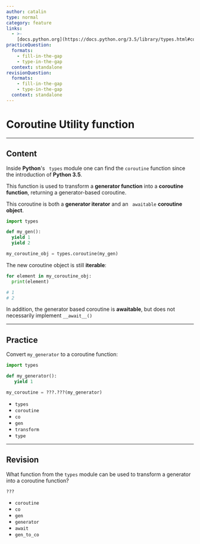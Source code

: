 ```yaml
---
author: catalin
type: normal
category: feature
links:
  - >-
    [docs.python.org](https://docs.python.org/3.5/library/types.html#coroutine-utility-functions){website}
practiceQuestion:
  formats:
    - fill-in-the-gap
    - type-in-the-gap
  context: standalone
revisionQuestion:
  formats:
    - fill-in-the-gap
    - type-in-the-gap
  context: standalone
---
```


# Coroutine Utility function


---

## Content

Inside **Python**'s ` types`  module one can find the `coroutine` function since the introduction of **Python 3.5**.

This function is used to transform a **generator function** into a **coroutine function**, returning a generator-based coroutine.

This coroutine is both a **generator iterator** and an ` awaitable`  **coroutine object**.

```python
import types

def my_gen():
  yield 1
  yield 2

my_coroutine_obj = types.coroutine(my_gen)
```

The new coroutine object is still **iterable**:

```python
for element in my_coroutine_obj:
  print(element)

# 1
# 2
```

In addition, the generator based coroutine is **awaitable**, but does not necessarily implement `__await__()`


---

## Practice

Convert `my_generator` to a coroutine function:

```python
import types

def my_generator():
   yield 1

my_coroutine = ???.???(my_generator)
```

- `types`
- `coroutine`
- `co`
- `gen`
- `transform`
- `type`


---

## Revision

What function from the `types` module can be used to transform a generator into a coroutine function?

```python
???
```
- `coroutine`
- `co`
- `gen`
- `generator`
- `await`
- `gen_to_co`
